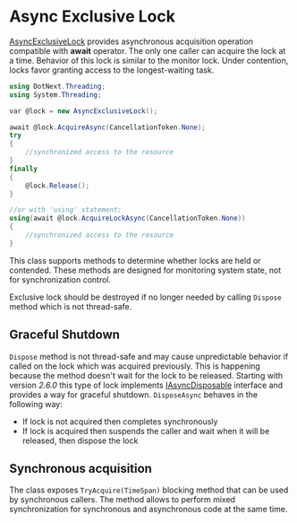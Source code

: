 Async Exclusive Lock
====
[AsyncExclusiveLock](xref:DotNext.Threading.AsyncExclusiveLock) provides asynchronous acquisition operation compatible with **await** operator. The only one caller can acquire the lock at a time. Behavior of this lock is similar to the monitor lock. Under contention, locks favor granting access to the longest-waiting task.

```csharp
using DotNext.Threading;
using System.Threading;

var @lock = new AsyncExclusiveLock();

await @lock.AcquireAsync(CancellationToken.None);
try
{
    //synchronized access to the resource
}
finally
{
    @lock.Release();
}

//or with 'using' statement:
using(await @lock.AcquireLockAsync(CancellationToken.None))
{
    //synchronized access to the resource
}
```

This class supports methods to determine whether locks are held or contended. These methods are designed for monitoring system state, not for synchronization control. 

Exclusive lock should be destroyed if no longer needed by calling `Dispose` method which is not thread-safe.

## Graceful Shutdown
`Dispose` method is not thread-safe and may cause unpredictable behavior if called on the lock which was acquired previously. This is happening because the method doesn't wait for the lock to be released. Starting with version _2.6.0_ this type of lock implements [IAsyncDisposable](https://docs.microsoft.com/en-us/dotnet/api/system.iasyncdisposable) interface and provides a way for graceful shutdown. `DisposeAsync` behaves in the following way:
* If lock is not acquired then completes synchronously
* If lock is acquired then suspends the caller and wait when it will be released, then dispose the lock

## Synchronous acquisition
The class exposes `TryAcquire(TimeSpan)` blocking method that can be used by synchronous callers. The method allows to perform mixed synchronization for synchronous and asynchronous code at the same time.